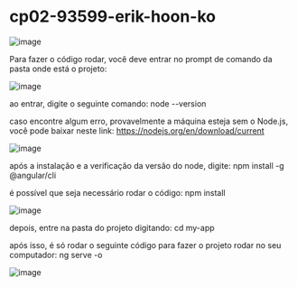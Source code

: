 # cp02-93599-erik-hoon-ko

![image](https://github.com/FIAP-2024-3SIS/cp02-93599-erik-hoon-ko/assets/97708892/ae071f24-e562-4bbc-8e71-fea793e43b8a)


Para fazer o código rodar, você deve entrar no prompt de comando da pasta onde está o projeto:

![image](https://github.com/FIAP-2024-3SIS/cp02-93599-erik-hoon-ko/assets/97708892/6c7552d2-f893-404c-b50f-6c0e48848c54)


ao entrar, digite o seguinte comando:
node --version

caso encontre algum erro, provavelmente a máquina esteja sem o Node.js, você pode baixar neste link:
https://nodejs.org/en/download/current

![image](https://github.com/FIAP-2024-3SIS/cp02-93599-erik-hoon-ko/assets/97708892/0d3c1f50-0fd1-4929-8627-6ce14b3d696b)


após a instalação e a verificação da versão do node, digite:
npm install -g @angular/cli

  é possível que seja necessário rodar o código:
  npm install

![image](https://github.com/FIAP-2024-3SIS/cp02-93599-erik-hoon-ko/assets/97708892/6240d975-a440-4b06-b3c5-d19b0f6d1499)


depois, entre na pasta do projeto digitando:
cd my-app

após isso, é só rodar o seguinte código para fazer o projeto rodar no seu computador:
ng serve -o

![image](https://github.com/FIAP-2024-3SIS/cp02-93599-erik-hoon-ko/assets/97708892/f7182683-a68b-4ddf-9dc4-717bda27b1ff)

